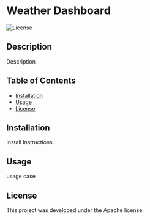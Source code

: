   
  # Weather Dashboard
  ![License]( https://img.shields.io/badge/License-Apache-green)
 

  ## Description
  Description

  ## Table of Contents
  * [Installation](#Installation)
  * [Usage](#Usage)
  * [License](#License)
  

  ## Installation 
 Install Instructions

  ## Usage
  usage case

  ## License
  This project was developed under the Apache license.

  

  


  